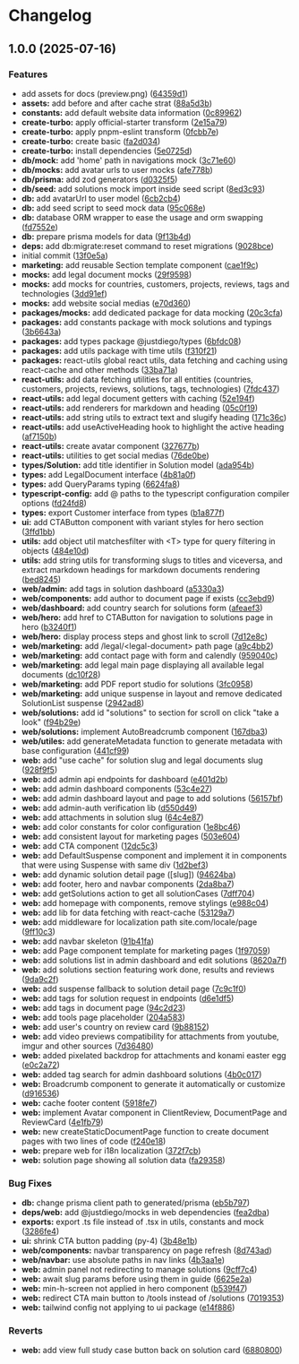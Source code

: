 # Changelog

## 1.0.0 (2025-07-16)


### Features

* add assets for docs (preview.png) ([64359d1](https://github.com/dewstouh/justdiego/commit/64359d18c3d4d49ee5a09099e1f321fbc95eb4ec))
* **assets:** add before and after cache strat ([88a5d3b](https://github.com/dewstouh/justdiego/commit/88a5d3bd0855156f7353033381f796abdc66851e))
* **constants:** add default website data information ([0c89962](https://github.com/dewstouh/justdiego/commit/0c899627f5274a4f4b986cd85603b9a360854057))
* **create-turbo:** apply official-starter transform ([2e15a79](https://github.com/dewstouh/justdiego/commit/2e15a799ae364af9f36da3020d527fa8dc8c6080))
* **create-turbo:** apply pnpm-eslint transform ([0fcbb7e](https://github.com/dewstouh/justdiego/commit/0fcbb7e79f72f88cddc50984383a9b846f070aab))
* **create-turbo:** create basic ([fa2d034](https://github.com/dewstouh/justdiego/commit/fa2d034b2c11f71cefef16274a5e7c132d9f44b3))
* **create-turbo:** install dependencies ([5e0725d](https://github.com/dewstouh/justdiego/commit/5e0725d9229206f040bd403eed394f06247104e5))
* **db/mock:** add 'home' path in navigations mock ([3c71e60](https://github.com/dewstouh/justdiego/commit/3c71e606daf515ebcf1b4545f9dd4b67fb6a9aa5))
* **db/mocks:** add avatar urls to user mocks ([afe778b](https://github.com/dewstouh/justdiego/commit/afe778b901ad3114de70a8fc8ebed6a00b44ae2a))
* **db/prisma:** add zod generators ([d0325f5](https://github.com/dewstouh/justdiego/commit/d0325f5c455819921c9ccd1ae542fb3ad536722d))
* **db/seed:** add solutions mock import inside seed script ([8ed3c93](https://github.com/dewstouh/justdiego/commit/8ed3c931140c875145c61f3a495e8160feeae0be))
* **db:** add avatarUrl to user model ([6cb2cb4](https://github.com/dewstouh/justdiego/commit/6cb2cb4c965c19e1821f809d554603937b022285))
* **db:** add seed script to seed mock data ([95c068e](https://github.com/dewstouh/justdiego/commit/95c068e3926f5d401d2369fc6b2a53c608bb35f6))
* **db:** database ORM wrapper to ease the usage and orm swapping ([fd7552e](https://github.com/dewstouh/justdiego/commit/fd7552ec51256423f1a7afb7b80a7b2be83ffa4c))
* **db:** prepare prisma models for data ([9f13b4d](https://github.com/dewstouh/justdiego/commit/9f13b4dd147741d278da01704f733f3d22a031b0))
* **deps:** add db:migrate:reset command to reset migrations ([9028bce](https://github.com/dewstouh/justdiego/commit/9028bce1d2c1c7ba40e43ece12dfa4f0cfa86563))
* initial commit ([13f0e5a](https://github.com/dewstouh/justdiego/commit/13f0e5afeac2ee08df489d188ce300642a6accf2))
* **marketing:** add reusable Section template component ([cae1f9c](https://github.com/dewstouh/justdiego/commit/cae1f9c338181b97e74fea7d8768ae5a4f735ff3))
* **mocks:** add legal document mocks ([29f9598](https://github.com/dewstouh/justdiego/commit/29f95986c51edcf61df6c4536f67713741be6c5c))
* **mocks:** add mocks for countries, customers, projects, reviews, tags and technologies ([3dd91ef](https://github.com/dewstouh/justdiego/commit/3dd91efad498d12e56c4f943c47d109d262d9723))
* **mocks:** add website social medias ([e70d360](https://github.com/dewstouh/justdiego/commit/e70d3609d93b22d8766b27af68e5aaabbbf72896))
* **packages/mocks:** add dedicated package for data mocking ([20c3cfa](https://github.com/dewstouh/justdiego/commit/20c3cfa80c1a0913a32a462faba4568f60e451b3))
* **packages:** add constants package with mock solutions and typings ([3b6643a](https://github.com/dewstouh/justdiego/commit/3b6643ac73c527559e0ce6298e54dc311a2fa547))
* **packages:** add types package @justdiego/types ([6bfdc08](https://github.com/dewstouh/justdiego/commit/6bfdc0878f344446894f98eecda90ece998a4150))
* **packages:** add utils package with time utils ([f310f21](https://github.com/dewstouh/justdiego/commit/f310f21dbeab649f547d0a76cf059563ea64cd20))
* **packages:** react-utils global react utils, data fetching and caching using react-cache and other methods ([33ba71a](https://github.com/dewstouh/justdiego/commit/33ba71a92abc1b777fc58a5020cd8de390c24c9f))
* **react-utils:** add data fetching utilities for all entities (countries, customers, projects, reviews, solutions, tags, technologies) ([7fdc437](https://github.com/dewstouh/justdiego/commit/7fdc4372bff5e909c4a6dfba6f6e9dcaf36adf7c))
* **react-utils:** add legal document getters with caching ([52e194f](https://github.com/dewstouh/justdiego/commit/52e194f4ef72692bfa98f0f136860b63dae66e3f))
* **react-utils:** add renderers for markdown and heading ([05c0f19](https://github.com/dewstouh/justdiego/commit/05c0f19ea058bf4af37f39268a422d5d87369e51))
* **react-utils:** add string utils to extract text and slugify heading ([171c36c](https://github.com/dewstouh/justdiego/commit/171c36c6979ea33922b68589eb59677db322cd21))
* **react-utils:** add useActiveHeading hook to highlight the active heading ([af7150b](https://github.com/dewstouh/justdiego/commit/af7150baac399c1ef26633fc455891731d43f952))
* **react-utils:** create avatar component ([327677b](https://github.com/dewstouh/justdiego/commit/327677bdef945eda2214034e44e0696d28cffd7f))
* **react-utils:** utilities to get social medias ([76de0be](https://github.com/dewstouh/justdiego/commit/76de0beafcccffd9ed3fe0d82df3cf97ec546ccb))
* **types/Solution:** add title identifier in Solution model ([ada954b](https://github.com/dewstouh/justdiego/commit/ada954b3b5c0553514a8fca718dc911668a8c1eb))
* **types:** add LegalDocument interface ([4b81a0f](https://github.com/dewstouh/justdiego/commit/4b81a0f9246d4813d18bc981e5f15dc15b672d24))
* **types:** add QueryParams typing ([6624fa8](https://github.com/dewstouh/justdiego/commit/6624fa834ae490fb0debe3d38973096331333862))
* **typescript-config:** add @ paths to the typescript configuration compiler options ([fd24fd8](https://github.com/dewstouh/justdiego/commit/fd24fd8e95be8ad1b9b90586b6618f8f4f5dff25))
* **types:** export Customer interface from types ([b1a877f](https://github.com/dewstouh/justdiego/commit/b1a877f8231b52af94f9dce913d41b10412a123e))
* **ui:** add CTAButton component with variant styles for hero section ([3ffd1bb](https://github.com/dewstouh/justdiego/commit/3ffd1bb443d4be07c29ae9ce05950dbb9c164c8e))
* **utils:** add object util matchesfilter with &lt;T&gt; type for query filtering in objects ([484e10d](https://github.com/dewstouh/justdiego/commit/484e10d2714e33806f57d923e591e9a696d11787))
* **utils:** add string utils for transforming slugs to titles and viceversa, and extract markdown headings for markdown documents rendering ([bed8245](https://github.com/dewstouh/justdiego/commit/bed8245132f5b5463546d0969dd6f79132fb56a4))
* **web/admin:** add tags in solution dashboard ([a5330a3](https://github.com/dewstouh/justdiego/commit/a5330a37aef1ea227014b61ceb905d775119fb9e))
* **web/components:** add author to document page if exists ([cc3ebd9](https://github.com/dewstouh/justdiego/commit/cc3ebd904df237322112c823f12e3b3ba754cb98))
* **web/dashboard:** add country search for solutions form ([afeaef3](https://github.com/dewstouh/justdiego/commit/afeaef3822c89eedf27f4a4621a9385b3c105273))
* **web/hero:** add href to CTAButton for navigation to solutions page in hero ([b3240f1](https://github.com/dewstouh/justdiego/commit/b3240f102021e438259140c7d5faeef959849776))
* **web/hero:** display process steps and ghost link to scroll ([7d12e8c](https://github.com/dewstouh/justdiego/commit/7d12e8c9173d2a342a006c652eb9c290c76aa674))
* **web/marketing:** add /legal/&lt;legal-document&gt; path page ([a9c4bb2](https://github.com/dewstouh/justdiego/commit/a9c4bb2e85f16d254f16f3dbf926e15fd603d9d6))
* **web/marketing:** add contact page with form and calendly ([959040c](https://github.com/dewstouh/justdiego/commit/959040cc9584a0840a9a2025f4c749f3eec6fb63))
* **web/marketing:** add legal main page displaying all available legal documents ([dc10f28](https://github.com/dewstouh/justdiego/commit/dc10f281b67e69c132dcb0e808d0a91999cf10af))
* **web/marketing:** add PDF report studio for solutions ([3fc0958](https://github.com/dewstouh/justdiego/commit/3fc09585d9969cd0455e86d1b26981ebeaf0e5f6))
* **web/marketing:** add unique suspense in layout and remove dedicated SolutionList suspense ([2942ad8](https://github.com/dewstouh/justdiego/commit/2942ad876a7c44952a797c95ebe698c6593a5252))
* **web/solutions:** add id "solutions" to section for scroll on click "take a look" ([f94b29e](https://github.com/dewstouh/justdiego/commit/f94b29e90dbb5040630956e36d9ea065bde67508))
* **web/solutions:** implement AutoBreadcrumb component ([167dba3](https://github.com/dewstouh/justdiego/commit/167dba37fc00b3c6bf94076444f4060e3c3aa703))
* **web/utiles:** add generateMetadata function to generate metadata with base configuration ([441cf99](https://github.com/dewstouh/justdiego/commit/441cf99168c7739f569ef09e9ec1db1d1eeec76c))
* **web:** add "use cache" for solution slug and legal documents slug ([928f9f5](https://github.com/dewstouh/justdiego/commit/928f9f561a2ea50f68e98a19fdd6c2deff2d72d0))
* **web:** add admin api endpoints for dashboard ([e401d2b](https://github.com/dewstouh/justdiego/commit/e401d2b7ca0d6afa2caece2c62c4c31a385c8056))
* **web:** add admin dashboard components ([53c4e27](https://github.com/dewstouh/justdiego/commit/53c4e279212cd0855fb16ebc1b78861d5f0fe3ed))
* **web:** add admin dashboard layout and page to add solutions ([56157bf](https://github.com/dewstouh/justdiego/commit/56157bf1d621a969f9e7f62dc462bb19bed1e87f))
* **web:** add admin-auth verification lib ([d550d49](https://github.com/dewstouh/justdiego/commit/d550d49b4abfc7ce01d919eea434eaa0edffeb8f))
* **web:** add attachments in solution slug ([64c4e87](https://github.com/dewstouh/justdiego/commit/64c4e87353fae2e9976c9898b21abd0b8f4aa243))
* **web:** add color constants for color configuration ([1e8bc46](https://github.com/dewstouh/justdiego/commit/1e8bc46cc976bbade6d4d111bbfb6ebec78e4ec3))
* **web:** add consistent layout for marketing pages ([503e604](https://github.com/dewstouh/justdiego/commit/503e604dbec46b086b01853ff42f1b5e8d47cfa6))
* **web:** add CTA component ([12dc5c3](https://github.com/dewstouh/justdiego/commit/12dc5c37f0ca6fb1a6d61b90a888578647e152eb))
* **web:** add DefaultSuspense component and implement it in components that were using Suspense with same div ([1d2bef3](https://github.com/dewstouh/justdiego/commit/1d2bef3023fcfdcd883a3cfb09124b3e2d9ba1d7))
* **web:** add dynamic solution detail page ([slug]) ([94624ba](https://github.com/dewstouh/justdiego/commit/94624bae6fa9c084c6356486ce7e30f8e8aa1150))
* **web:** add footer, hero and navbar components ([2da8ba7](https://github.com/dewstouh/justdiego/commit/2da8ba7fe2314988141deb389891bd398fcbe949))
* **web:** add getSolutions action to get all solutionCases ([7dff704](https://github.com/dewstouh/justdiego/commit/7dff7042599046552ecb22e9f3b02b721838122c))
* **web:** add homepage with components, remove stylings ([e988c04](https://github.com/dewstouh/justdiego/commit/e988c045031dab90bbd0404b81ccf9fd72fc773f))
* **web:** add lib for data fetching with react-cache ([53129a7](https://github.com/dewstouh/justdiego/commit/53129a773f8d0d9e45394183491704f1f5c5cb4e))
* **web:** add middleware for localization path site.com/locale/page ([9ff10c3](https://github.com/dewstouh/justdiego/commit/9ff10c3aac523fd04035b0b260ceb3c8d4394acb))
* **web:** add navbar skeleton ([91b41fa](https://github.com/dewstouh/justdiego/commit/91b41fab65f48c1c2dcba2fc346aeb6202daeb8b))
* **web:** add Page component template for marketing pages ([1f97059](https://github.com/dewstouh/justdiego/commit/1f970596b0829e779f96a0c615d12992d92a6876))
* **web:** add solutions list in admin dashboard and edit solutions ([8620a7f](https://github.com/dewstouh/justdiego/commit/8620a7f6ad8d76477744737653b90e90a00fe6ab))
* **web:** add solutions section featuring work done, results and reviews ([9da9c2f](https://github.com/dewstouh/justdiego/commit/9da9c2fc97b35d18427012425c132caf7471bde5))
* **web:** add suspense fallback to solution detail page ([7c9c1f0](https://github.com/dewstouh/justdiego/commit/7c9c1f07df2391e12d9382771dbcca2fa96c263d))
* **web:** add tags for solution request in endpoints ([d6e1df5](https://github.com/dewstouh/justdiego/commit/d6e1df51f933da7c798f9912e65a2975b6abce8f))
* **web:** add tags in document page ([94c2d23](https://github.com/dewstouh/justdiego/commit/94c2d233166c9b15de07f0f9a8e5d7c4ed6de451))
* **web:** add tools page placeholder ([204a583](https://github.com/dewstouh/justdiego/commit/204a583e4c433e5de370a71561cfc80fb28363ac))
* **web:** add user's country on review card ([9b88152](https://github.com/dewstouh/justdiego/commit/9b88152659822ebaafeb5298ed7c02e9d11dcd16))
* **web:** add video previews compatibility for attachments from youtube, imgur and other sources ([7d36480](https://github.com/dewstouh/justdiego/commit/7d3648023aba0450c634aacaf6728ec69471cd6b))
* **web:** added pixelated backdrop for attachments and konami easter egg ([e0c2a72](https://github.com/dewstouh/justdiego/commit/e0c2a722ad291ec1ece103269773bfb1393907cc))
* **web:** added tag search for admin dashboard solutions ([4b0c017](https://github.com/dewstouh/justdiego/commit/4b0c0172e843ca13223048f71c12bff421e75b59))
* **web:** Broadcrumb component to generate it automatically or customize ([d916536](https://github.com/dewstouh/justdiego/commit/d9165364b9f5df294357053d56bc9512d093bc96))
* **web:** cache footer content ([5918fe7](https://github.com/dewstouh/justdiego/commit/5918fe79cb2c725dcc8ec6aa6310e5891ece10ae))
* **web:** implement Avatar component in ClientReview, DocumentPage and ReviewCard ([4e1fb79](https://github.com/dewstouh/justdiego/commit/4e1fb79046bd6627e02629a0f5f9a3e75bfe6025))
* **web:** new createStaticDocumentPage function to create document pages with two lines of code ([f240e18](https://github.com/dewstouh/justdiego/commit/f240e18c202c805f08916ac73b7b1b78c0c695ed))
* **web:** prepare web for i18n localization ([372f7cb](https://github.com/dewstouh/justdiego/commit/372f7cb7d4830d37d7bbd1eed4f7348bccd9f45b))
* **web:** solution page showing all solution data ([fa29358](https://github.com/dewstouh/justdiego/commit/fa293580a6b8be04ecc232bf6b004a7ec6ea717b))


### Bug Fixes

* **db:** change prisma client path to generated/prisma ([eb5b797](https://github.com/dewstouh/justdiego/commit/eb5b7976f2b4e86b2360f64e6d2f0a72facbe42f))
* **deps/web:** add @justdiego/mocks in web dependencies ([fea2dba](https://github.com/dewstouh/justdiego/commit/fea2dbaf9835c91efb500df2f582fa769585b0cf))
* **exports:** export .ts file instead of .tsx in utils, constants and mock ([3286fe4](https://github.com/dewstouh/justdiego/commit/3286fe4534feb5b9f07c7b4e19e8b14c871836cc))
* **ui:** shrink CTA button padding (py-4) ([3b48e1b](https://github.com/dewstouh/justdiego/commit/3b48e1b74cdecb1b267a7655b9eb910f86eb03d1))
* **web/components:** navbar transparency on page refresh ([8d743ad](https://github.com/dewstouh/justdiego/commit/8d743ad6e35ba8e448caf17e7e6b629f1877993f))
* **web/navbar:** use absolute paths in nav links ([4b3aa1e](https://github.com/dewstouh/justdiego/commit/4b3aa1e9e0187c188cdf2acbd79a4d9c162be4f9))
* **web:** admin panel not redirecting to manage solutions ([9cff7c4](https://github.com/dewstouh/justdiego/commit/9cff7c464520e9d85c9896b48f233c2eaa2dbf36))
* **web:** await slug params before using them in guide ([6625e2a](https://github.com/dewstouh/justdiego/commit/6625e2aaa8a5b01fcb45da7d93da8dbe0ce508c7))
* **web:** min-h-screen not applied in hero component ([b539f47](https://github.com/dewstouh/justdiego/commit/b539f475393dc47d508c3c3a0d196a9f43a2a6f2))
* **web:** redirect CTA main button to /tools instead of /solutions ([7019353](https://github.com/dewstouh/justdiego/commit/70193530285618f88d90a042506d7981092148c3))
* **web:** tailwind config not applying to ui package ([e14f886](https://github.com/dewstouh/justdiego/commit/e14f8869ee98e2562b93d31576b06c828c64c2c9))


### Reverts

* **web:** add view full study case button back on solution card ([6880800](https://github.com/dewstouh/justdiego/commit/6880800388da0efb9c9d37fc177037772c8c3376))
